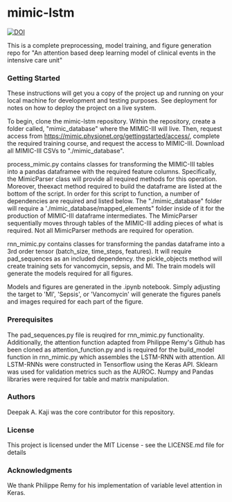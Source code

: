 # mimic-lstm

<a href="https://zenodo.org/badge/latestdoi/155128190"><img src="https://zenodo.org/badge/155128190.svg" alt="DOI"></a>

This is a complete preprocessing, model training, and figure generation repo for "An attention based deep learning model of clinical events in the intensive care unit"

### Getting Started

These instructions will get you a copy of the project up and running on your local machine for development and testing purposes. See deployment for notes on how to deploy the project on a live system.

To begin, clone the mimic-lstm repository. Within the repository, create a folder called, "mimic_database" where the MIMIC-III will live. Then, request access from https://mimic.physionet.org/gettingstarted/access/, complete the required training course, and request the access to MIMIC-III. Download all MIMIC-III CSVs to "./mimic_database".

process_mimic.py contains classes for transforming the MIMIC-III tables into a
pandas dataframee with the required feature columns. Specifically, the MimicParser class will provide all required methods for this operation. Moreover, theexact method required to build the dataframe are listed at the bottom of the script. In order for this script to function, a number of dependencies are required and listed below. The "./mimic_database" folder will require a './mimic_database/mapped_elements" folder inside of it for the production of MIMIC-III dataframe intermediates. The MimicParser sequentially moves through tables of the MIMIC-III adding pieces of what is required. Not all MimicParser methods are required for operation.

rnn_mimic.py contains classes for transforming the pandas dataframe into a 3rd order tensor (batch_size, time_steps, features). It will require pad_sequences as an included dependency. the pickle_objects method will create training sets for vancomycin, sepsis, and MI. The train models will generate the models required for all figures. 

Models and figures are generated in the .ipynb notebook. Simply adjusting the target to 'MI', 'Sepsis', or 'Vancomycin' will generate the figures panels and images required for each part of the figure.

### Prerequisites
The pad_sequences.py file is reuqired for rnn_mimic.py functionality. Additionally, the attention function adapted from Philippe Remy's Github has been cloned as attention_function.py and is required for the build_model function in rnn_mimic.py which assembles the LSTM-RNN with attention. All LSTM-RNNs were constructed in Tensorflow using the Keras API. Sklearn was used for validation metrics such as the AUROC. Numpy and Pandas libraries were required for table and matrix manipulation. 

### Authors
Deepak A. Kaji was the core contributor for this repository. 

### License
This project is licensed under the MIT License - see the LICENSE.md file for details

### Acknowledgments
We thank Philippe Remy for his implementation of variable level attention in Keras. 

